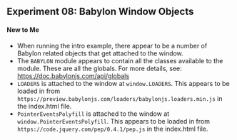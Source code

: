 ## Experiment 08: Babylon Window Objects

#### New to Me
- When running the intro example, there appear to be a number of Babylon related objects that get attached to the window.
- The `BABYLON` module appears to contain all the classes available to the module. These are all the globals. For more details, see: https://doc.babylonjs.com/api/globals
- `LOADERS` is attached to the window at `window.LOADERS`. This appears to be loaded in from `https://preview.babylonjs.com/loaders/babylonjs.loaders.min.js` in the index.html file.
- `PointerEventsPolyfill` is attached to the window at `window.PointerEventsPolyfill`. This appears to be loaded in from `https://code.jquery.com/pep/0.4.1/pep.js` in the index.html file.
